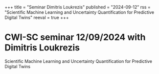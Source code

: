 +++
title = "Seminar Dimitris Loukrezis"
published = "2024-09-12"
rss = "Scientific Machine Learning and Uncertainty Quantification for Predictive Digital Twins"
reeval = true
+++

# CWI-SC seminar 12/09/2024 with Dimitris Loukrezis

Scientific Machine Learning and Uncertainty Quantification for Predictive Digital Twins
